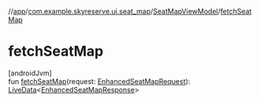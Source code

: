 //[app](../../../index.md)/[com.example.skyreserve.ui.seat_map](../index.md)/[SeatMapViewModel](index.md)/[fetchSeatMap](fetch-seat-map.md)

# fetchSeatMap

[androidJvm]\
fun [fetchSeatMap](fetch-seat-map.md)(request: [EnhancedSeatMapRequest](../../com.example.skyreserve.model/-enhanced-seat-map-request/index.md)): [LiveData](https://developer.android.com/reference/kotlin/androidx/lifecycle/LiveData.html)&lt;[EnhancedSeatMapResponse](../../com.example.skyreserve.model/-enhanced-seat-map-response/index.md)&gt;
